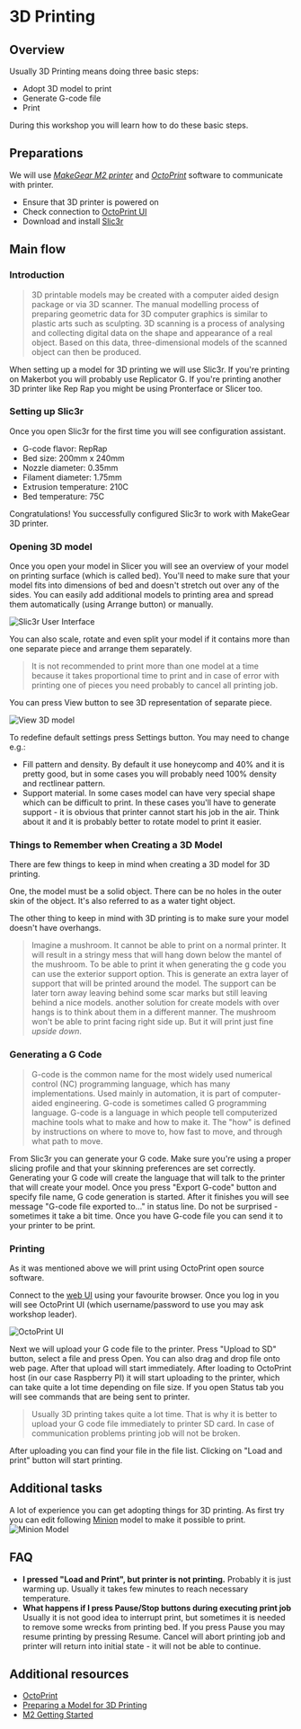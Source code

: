 # 3D Printing

## Overview


Usually 3D Printing means doing three basic steps:

* Adopt 3D model to print
* Generate G-code file
* Print

During this workshop you will learn how to do these basic steps.

## Preparations

We will use [*MakeGear M2 printer*](http://www.makergear.com/products/m-series-3d-printers) and [*OctoPrint*](http://octoprint.org/) software to communicate with printer.

* Ensure that 3D printer is powered on
* Check connection to [OctoPrint UI](http://catprint3d02.catalysts.local)
* Download and install [Slic3r](http://slic3r.org/download)

Main flow
---------

### Introduction

> 3D printable models may be created with a computer aided design package or
> via 3D scanner. The manual modelling process of preparing geometric data for
> 3D computer graphics is similar to plastic arts such as sculpting.
> 3D scanning is a process of analysing and collecting digital data on the
> shape and appearance of a real object. Based on this data, three-dimensional
> models of the scanned object can then be produced.

When setting up a model for 3D printing we will use Slic3r.
If you're printing on Makerbot you will probably use Replicator G. If you're printing another 3D printer like Rep Rap you might be using Pronterface or Slicer too.

### Setting up Slic3r

Once you open Slic3r for the first time you will see configuration assistant.

* G-code flavor: RepRap
* Bed size: 200mm x 240mm
* Nozzle diameter: 0.35mm
* Filament diameter: 1.75mm
* Extrusion temperature: 210C
* Bed temperature: 75C

Congratulations! You successfully configured Slic3r to work with MakeGear 3D printer.

### Opening 3D model

Once you open your model in Slicer you will see an overview of your model on printing surface (which is called bed).
You'll need to make sure that your model fits into dimensions of bed and doesn't stretch out over any of the sides.
You can easily add additional models to printing area and spread them automatically (using Arrange button) or manually.

![Slic3r User Interface](images/slic3r.png)

You can also scale, rotate and even split your model if it contains more than one separate piece and arrange them separately.

> It is not recommended to print more than one model at a time because it
> takes proportional time to print and in case of error with printing one of
> pieces you need probably to cancel all printing job.

You can press View button to see 3D representation of separate piece.

![View 3D model](images/view.png)


To redefine default settings press Settings button. You may need to change e.g.:
* Fill pattern and density. By default it use honeycomp and 40% and it is pretty good, but in some cases you will probably need 100% density and rectlinear pattern.
* Support material. In some cases model can have very special shape which can be difficult to print. In these cases you'll have to generate support - it is obvious that printer cannot start his job in the air. Think about it and it is probably better to rotate model to print it easier.

### Things to Remember when Creating a 3D Model

There are few things to keep in mind when creating a 3D model for 3D printing.

One, the model must be a solid object. There can be no holes in the outer skin
of the object. It's also referred to as a water tight object.

The other thing to keep in mind with 3D printing is to make sure your model doesn't
have overhangs.
> Imagine a mushroom. It cannot be able to print on a normal printer. It will
> result in a stringy mess that will hang down below the mantel of the
> mushroom. To be able to print it when generating the g code you can use the
> exterior support option. This is generate an extra layer of support that
> will be printed around the model. The support can be later torn away leaving
> behind some scar marks but still leaving behind a nice models. another
> solution for create models with over hangs is to think about them in
> a different manner. The mushroom won't be able to print facing right side
> up. But it will print just fine *upside down*.

### Generating a G Code

> G-code is the common name for the most widely used numerical control (NC)
> programming language, which has many implementations. Used mainly in
> automation, it is part of computer-aided engineering. G-code is sometimes
> called G programming language.
> G-code is a language in which people tell computerized machine tools what to
> make and how to make it. The "how" is defined by instructions on where to
> move to, how fast to move, and through what path to move.

From Slic3r you can generate your G code. Make sure you're using a proper
slicing profile and that your skinning preferences are set correctly.
Generating your G code will create the language that will talk to the printer
that will create your model. Once you press "Export G-code" button and specify file name, G code generation is started. After it finishes you will see message "G-code file exported to..." in status line. Do not be surprised - sometimes it take a bit time. Once you have G-code file you can send it to your printer to be print.

### Printing

As it was mentioned above we will print using OctoPrint open source software.

Connect to the [web UI](http://catprint3d02.catalysts.local) using your favourite browser. Once you log in you will see OctoPrint UI (which username/password to use you may ask workshop leader).

![OctoPrint UI](images/octoprint.png)

Next we will upload your G code file to the printer. Press "Upload to SD" button, select a file and press Open. You can also drag and drop file onto web page. After that upload will start immediately. After loading to OctoPrint host (in our case Raspberry PI) it will start uploading to the printer, which can take quite a lot time depending on file size. If you open Status tab you will see commands that are being sent to printer.

> Usually 3D printing takes quite a lot time. That is why it is better to
> upload your G code file immediately to printer SD card. In case of
> communication problems printing job will not be broken.

After uploading you can find your file in the file list. Clicking on "Load and print" button will start printing.

Additional tasks
----------------

A lot of experience you can get adopting things for 3D printing. As first try you can edit following [Minion](https://tinkercad.com/things/0T6t1YCDULK) model to make it possible to print.
![Minion Model](images/minion.png)

FAQ
---

* **I pressed "Load and Print", but printer is not printing.** Probably it is just warming up. Usually it takes few minutes to reach necessary temperature.
* **What happens if I press Pause/Stop buttons during executing print job** Usually it is not good idea to interrupt print, but sometimes it is needed to remove some wrecks from printing bed. If you press Pause you may resume printing by pressing Resume. Cancel will abort printing job and printer will return into initial state - it will not be able to continue.

Additional resources
--------------------

* [OctoPrint](http://octoprint.org/)
* [Preparing a Model for 3D Printing](http://3d.about.com/od/Creating-3D-The-CG-Pipeline/ss/Preparing-A-Model-For-3d-Printing-Model-To-3d-Print-In-5-Steps.htm)
* [M2 Getting Started](http://makergear.wikidot.com/m2-getting-started)
